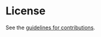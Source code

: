 # License

See the
[guidelines for contributions](https://github.com/tlswg/draft-ietf-tls-esni/blob/master/CONTRIBUTING.md).
